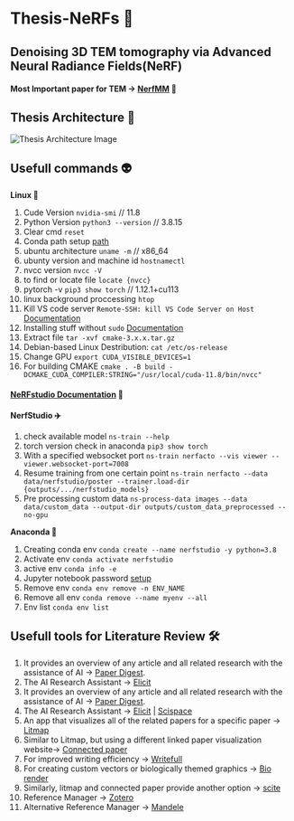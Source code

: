 # Thesis-NeRFs 🧩

## Denoising 3D TEM tomography via Advanced Neural Radiance Fields(NeRF)

#### Most Important paper for TEM -> [NerfMM](https://nerfmm.active.vision./) 📔

## Thesis Architecture 🧩


![Thesis Architecture Image](https://github.com/Mithunjack/Thesis-NeRFs/Thesis_Architecture.svg)

## Usefull commands 👽

**Linux 🤸**

1. Cude Version `nvidia-smi` // 11.8
2. Python Version `python3 --version` // 3.8.15
3. Clear cmd `reset`
4. Conda path setup [path](https://askubuntu.com/questions/849470/how-do-i-activate-a-conda-environment-in-my-bashrc)
5. ubuntu architecture `uname -m` // x86_64
6. ubunty version and machine id `hostnamectl`
7. nvcc version `nvcc -V`
8. to find or locate file `locate {nvcc}`
9. pytorch -v `pip3 show torch` // 1.12.1+cu113
10. linux background proccessing `htop`
11. Kill VS code server `Remote-SSH: kill VS Code Server on Host` [Documentation](https://github.com/microsoft/vscode-remote-release/issues/4307)
12. Installing stuff without `sudo` [Documentation](https://askubuntu.com/questions/339/how-can-i-install-a-package-without-root-access)
13. Extract file `tar -xvf cmake-3.x.x.tar.gz`
14. Debian-based Linux Destribution: `cat /etc/os-release`
15. Change GPU `export CUDA_VISIBLE_DEVICES=1`
16. For building CMAKE `cmake . -B build -DCMAKE_CUDA_COMPILER:STRING="/usr/local/cuda-11.8/bin/nvcc"`

#### [NeRFstudio Documentation](https://docs.nerf.studio/en/latest/quickstart/installation.html) 📄

**NerfStudio ✈️**

1. check available model `ns-train --help`
2. torch version check in anaconda `pip3 show torch`
3. With a specified websocket port `ns-train nerfacto --vis viewer --viewer.websocket-port=7008`
4. Resume training from one certain point `ns-train nerfacto --data data/nerfstudio/poster --trainer.load-dir {outputs/.../nerfstudio_models}`
5. Pre processing custom data `ns-process-data images --data data/custom_data --output-dir outputs/custom_data_preprocessed --no-gpu`

**Anaconda 🐍**

1. Creating conda env `conda create --name nerfstudio -y python=3.8`
2. Activate env `conda activate nerfstudio`
3. active env `conda info -e`
4. Jupyter notebook password [setup](https://jupyter-notebook.readthedocs.io/en/stable/public_server.html)
5. Remove env `conda env remove -n ENV_NAME`
6. Remove all env `conda remove --name myenv --all`
7. Env list `conda env list`

## Usefull tools for Literature Review 🛠️

1. It provides an overview of any article and all related research with the assistance of AI -> [Paper Digest](https://www.paperdigest.org/review/).
2. The AI Research Assistant -> [Elicit](https://elicit.org/)
3. It provides an overview of any article and all related research with the assistance of AI -> [Paper Digest](https://www.paperdigest.org/review/).
4. The AI Research Assistant -> [Elicit](https://elicit.org/) | [Scispace](https://typeset.io/)
5. An app that visualizes all of the related papers for a specific paper -> [Litmap](https://www.litmaps.com/)
6. Similar to Litmap, but using a different linked paper visualization website-> [Connected paper](https://www.connectedpapers.com/)
7. For improved writing efficiency -> [Writefull](https://www.writefull.com/)
8. For creating custom vectors or biologically themed graphics -> [Bio render](https://biorender.com/)
9. Similarly, litmap and connected paper provide another option -> [scite](https://scite.ai/)
10. Reference Manager -> [Zotero](https://www.zotero.org/)
11. Alternative Reference Manager -> [Mandele](https://www.mendeley.com/?interaction_required=true)
